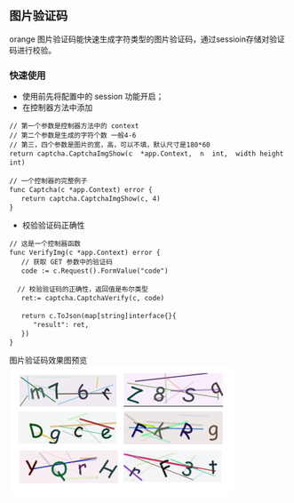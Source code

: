 ## 图片验证码
orange 图片验证码能快速生成字符类型的图片验证码，通过sessioin存储对验证码进行校验。



### 快速使用
- 使用前先将配置中的 session 功能开启；
- 在控制器方法中添加
```
// 第一个参数是控制器方法中的 context
// 第二个参数是生成的字符个数 一般4-6
// 第三，四个参数是图片的宽，高，可以不填，默认尺寸是180*60
return captcha.CaptchaImgShow(c  *app.Context,  n  int,  width height int)

// 一个控制器的完整例子
func Captcha(c *app.Context) error {
   return captcha.CaptchaImgShow(c, 4)
}
```

- 校验验证码正确性
~~~
// 这是一个控制器函数
func VerifyImg(c *app.Context) error {
   // 获取 GET 参数中的验证码 
   code := c.Request().FormValue("code")

  // 校验验证码的正确性，返回值是布尔类型
   ret:= captcha.CaptchaVerify(c, code)

   return c.ToJson(map[string]interface{}{
      "result": ret,
   })
}
~~~

图片验证码效果图预览
![](../images/screenshot_1577434714010.png)


